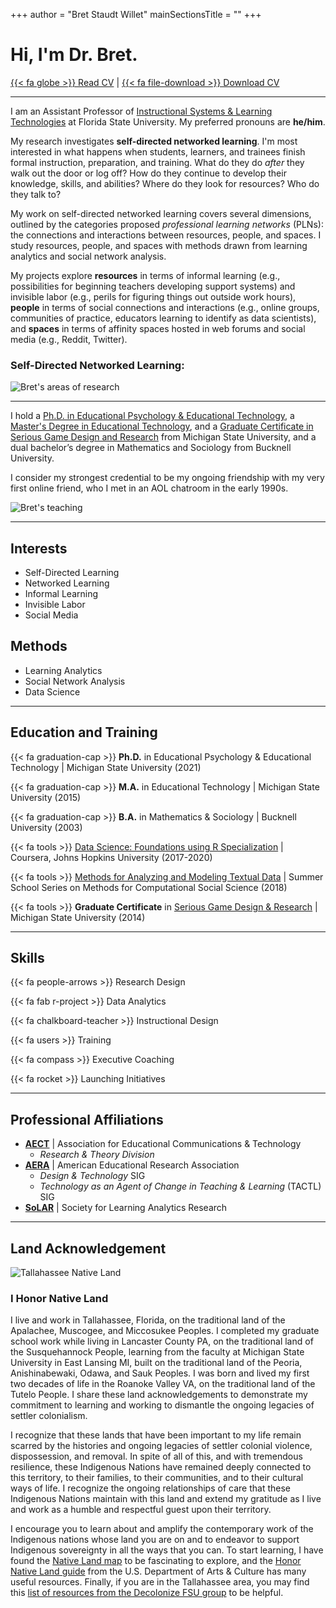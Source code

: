 +++
author = "Bret Staudt Willet"
mainSectionsTitle = ""
+++

# Hi, I'm Dr. Bret.

[{{< fa globe >}} Read CV](cv/) | 
[{{< fa file-download >}} Download CV](https://www.fsu.edu/cvdb/KSTAUDTWILLET.rtf?0=)

---

I am an Assistant Professor of [Instructional Systems & Learning Technologies](https://education.fsu.edu/instructional-systems-and-learning-technologies) at Florida State University. My preferred pronouns are **he/him**.

My research investigates **self-directed networked learning**. I'm most interested  in what happens when students, learners, and trainees finish formal instruction, preparation, and training. What do they do *after* they walk out the door or log off? How do they continue to develop their knowledge, skills, and abilities? Where do they look for resources? Who do they talk to?

My work on self-directed networked learning covers several dimensions, outlined by the categories proposed *professional learning networks* (PLNs): the connections and interactions between resources, people, and spaces. I study resources, people, and spaces with methods drawn from learning analytics and social network analysis. 

My projects explore **resources** in terms of informal learning (e.g., possibilities for beginning teachers developing support systems) and invisible labor (e.g., perils for figuring things out outside work hours), **people** in terms of social connections and interactions (e.g., online groups, communities of practice, educators learning to identify as data scientists), and **spaces** in terms of affinity spaces hosted in web forums and social media (e.g., Reddit, Twitter).

### Self-Directed Networked Learning:

![Bret's areas of research](/images/research-areas.jpg)

---

I hold a [Ph.D. in Educational Psychology & Educational Technology](https://education.msu.edu/cepse/epet/), a [Master's Degree in Educational Technology](https://education.msu.edu/cepse/maet/), and a [Graduate Certificate in Serious Game Design and Research](https://comartsci.msu.edu/academics/academic-departments/media-information/graduate/serious-game-design-ma-certificate) from Michigan State University, and a dual bachelor’s degree in Mathematics and Sociology from Bucknell University. 

I consider my strongest credential to be my ongoing friendship with my very first online friend, who I met in an AOL chatroom in the early 1990s.

![Bret's teaching](/images/bretsw-teaching.jpg)

---

## Interests

- Self-Directed Learning
- Networked Learning
- Informal Learning
- Invisible Labor
- Social Media

## Methods

- Learning Analytics
- Social Network Analysis
- Data Science


---

## Education and Training

{{< fa graduation-cap >}} **Ph.D.** in Educational Psychology & Educational Technology | Michigan State University (2021)

{{< fa graduation-cap >}} **M.A.** in Educational Technology | Michigan State University (2015)

{{< fa graduation-cap >}} **B.A.** in Mathematics & Sociology | Bucknell University (2003)

{{< fa tools >}} [Data Science: Foundations using R Specialization](https://www.coursera.org/specializations/data-science-foundations-r) | Coursera, Johns Hopkins University (2017-2020)

{{< fa tools >}} [Methods for Analyzing and Modeling Textual Data](http://summerschool.computationalsocialscience.eu/2018/) | Summer School Series on Methods for Computational Social Science (2018)

{{< fa tools >}} **Graduate Certificate** in [Serious Game Design & Research](https://comartsci.msu.edu/academics/academic-departments/media-information/graduate/serious-games-graduate-certificate) | Michigan State University (2014)

---

## Skills

{{< fa people-arrows >}} Research Design

{{< fa fab r-project >}} Data Analytics

{{< fa chalkboard-teacher >}} Instructional Design

{{< fa users >}} Training

{{< fa compass >}} Executive Coaching

{{< fa rocket >}} Launching Initiatives

---

## Professional Affiliations

- [**AECT**](https://aect.org/) | Association for Educational Communications & Technology
  - *Research & Theory Division*
- [**AERA**](https://www.aera.net/) | American Educational Research Association
  - *Design & Technology* SIG
  - *Technology as an Agent of Change in Teaching & Learning* (TACTL) SIG  
- [**SoLAR**](https://www.solaresearch.org/) | Society for Learning Analytics Research

---

## Land Acknowledgement

![Tallahassee Native Land](/images/land.png)

### I Honor Native Land

I live and work in Tallahassee, Florida, on the traditional land of the Apalachee, Muscogee, and Miccosukee Peoples. I completed my graduate school work while living in Lancaster County PA, on the traditional land of the Susquehannock People, learning from the faculty at Michigan State University in East Lansing MI, built on the traditional land of the Peoria, Anishinabewaki, Odawa, and Sauk Peoples. I was born and lived my first two decades of life in the Roanoke Valley VA, on the traditional land of the Tutelo People. I share these land acknowledgements to demonstrate my commitment to learning and working to dismantle the ongoing legacies of settler colonialism. 

I recognize that these lands that have been important to my life remain scarred by the histories and ongoing legacies of settler colonial violence, dispossession, and removal. In spite of all of this, and with tremendous resilience, these Indigenous Nations have remained deeply connected to this territory, to their families, to their communities, and to their cultural ways of life. I recognize the ongoing relationships of care that these Indigenous Nations maintain with this land and extend my gratitude as I live and work as a humble and respectful guest upon their territory. 

I encourage you to learn about and amplify the contemporary work of the Indigenous nations whose land you are on and to endeavor to support Indigenous sovereignty in all the ways that you can. To start learning, I have found the [Native Land map](https://native-land.ca/) to be fascinating to explore, and the [Honor Native Land guide](https://usdac.us/nativeland) from the U.S. Department of Arts & Culture has many useful resources. Finally, if you are in the Tallahassee area, you may find this [list of resources from the Decolonize FSU group](https://linktr.ee/decolonizefsu) to be helpful.
